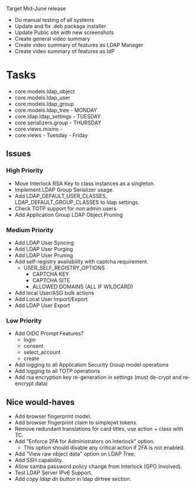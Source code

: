 Target Mid-June release
* Do manual testing of all systems
* Update and fix .deb package installer
* Update Public site with new screenshots
* Create general video summary
* Create video summary of features as LDAP Manager
* Create video summary of features as IdP

# Tasks
* core.models.ldap_object <d>
* core.models.ldap_user <d>
* core.models.ldap_group <d>
* core.models.ldap_tree - MONDAY <d>
* core.ldap.ldap_settings - TUESDAY <d>
* core.serializers.group - THURSDAY <d>
* core.views.mixins - <d>
* core.views - Tuesday - Friday

## Issues
### High Priority
* Move Interlock RSA Key to class instances as a singleton. <d>
* Implement LDAP Group Serializer usage.
* Add LDAP_DEFAULT_USER_CLASSES, LDAP_DEFAULT_GROUP_CLASSES to ldap settings.
* Check TOTP support for non admin users
* Add Application Group LDAP Object Pruning

### Medium Priority
* Add LDAP User Syncing <d>
* Add LDAP User Purging <d>
* Add LDAP User Pruning <d>
* Add self-registry availability with captcha requirement.
	* USER_SELF_REGISTRY_OPTIONS
		* CAPTCHA KEY
		* CAPTCHA SITE
		* ALLOWED DOMAINS (ALL IF WILDCARD)
* Add local User/ASG bulk actions
* Add Local User Import/Export
* Add LDAP User Export

### Low Priority
* Add OIDC Prompt Features?
	* login
	* consent
	* select_account
	* create
* Add logging to all Application Security Group model operations
* Add logging to all TOTP operations
* Add rsa encryption key re-generation in settings (must de-crypt and re-encrypt data)

## Nice would-haves
* Add browser fingerprint model.
* Add browser fingerprint claim to simplejwt tokens.
* Remove redundant translations for card titles, use action + class with TC.
* Add "Enforce 2FA for Administrators on Interlock" option.
	* This option should disable any critical action if 2FA is not enabled.
* Add "View raw object data" option on LDAP Tree.
* Add SSH capability.
* Allow samba password policy change from Interlock (GPO Involved).
* Test LDAP Server IPv6 Support.
* Add *copy ldap dn* button in ldap dirtree section.

